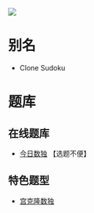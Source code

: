 ![](https://cn.sudoku.today/pic/clonesudoku4x5/15535_134471.png)

# 别名
- Clone Sudoku

# 题库

## 在线题库
- [今日数独](https://cn.sudoku.today/g-clone-sudoku/) 【选题不便】

## 特色题型
- [宫克隆数独](宫克隆数独.md)